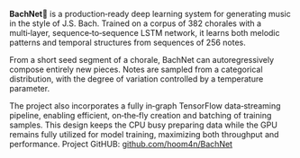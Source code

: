 **BachNet🎵** is a production‑ready deep learning system for generating music in the style of J.S. Bach. Trained on a corpus of 382 chorales with a multi‑layer, sequence‑to‑sequence LSTM network, it learns both melodic patterns and temporal structures from sequences of 256 notes.

From a short seed segment of a chorale, BachNet can autoregressively compose entirely new pieces. Notes are sampled from a categorical distribution, with the degree of variation controlled by a temperature parameter.

The project also incorporates a fully in‑graph TensorFlow data‑streaming pipeline, enabling efficient, on‑the‑fly creation and batching of training samples. This design keeps the CPU busy preparing data while the GPU remains fully utilized for model training, maximizing both throughput and performance. Project GitHUB: [github.com/hoom4n/BachNet](https://github.com/hoom4n/BachNet)
